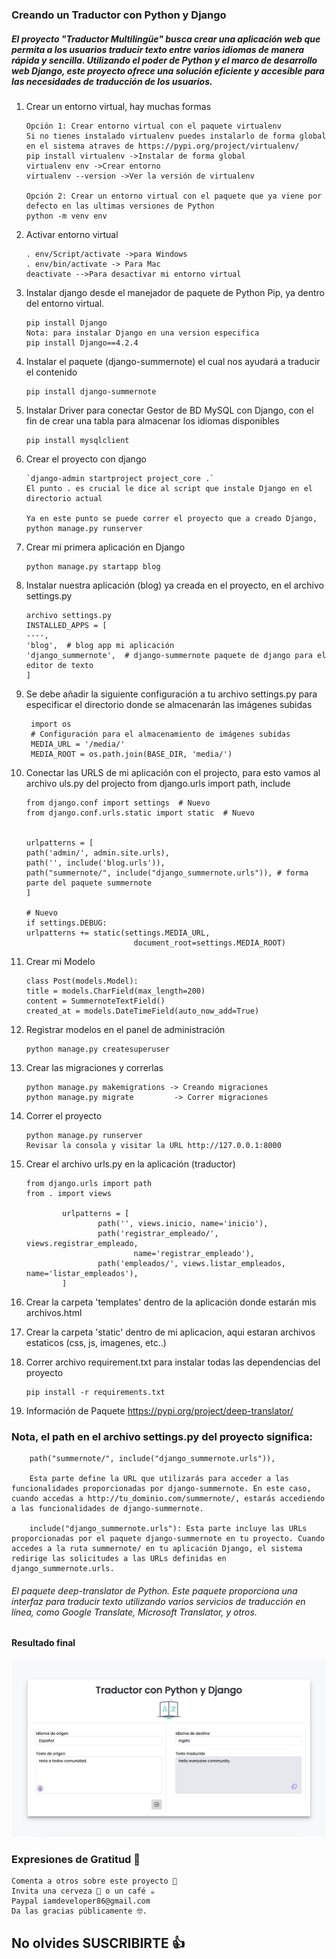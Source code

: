 ### Creando un Traductor con Python y Django

##### El proyecto "Traductor Multilingüe" busca crear una aplicación web que permita a los usuarios traducir texto entre varios idiomas de manera rápida y sencilla. Utilizando el poder de Python y el marco de desarrollo web Django, este proyecto ofrece una solución eficiente y accesible para las necesidades de traducción de los usuarios.

1.  Crear un entorno virtual, hay muchas formas

        Opción 1: Crear entorno virtual con el paquete virtualenv
        Si no tienes instalado virtualenv puedes instalarlo de forma global en el sistema atraves de https://pypi.org/project/virtualenv/
        pip install virtualenv ->Instalar de forma global
        virtualenv env ->Crear entorno
        virtualenv --version ->Ver la versión de virtualenv

        Opción 2: Crear un entorno virtual con el paquete que ya viene por defecto en las ultimas versiones de Python
        python -m venv env

2.  Activar entorno virtual

        . env/Script/activate ->para Windows
        . env/bin/activate -> Para Mac
        deactivate -->Para desactivar mi entorno virtual

3.  Instalar django desde el manejador de paquete de Python Pip, ya dentro del entorno virtual.

        pip install Django
        Nota: para instalar Django en una version especifica
        pip install Django==4.2.4

4.  Instalar el paquete (django-summernote) el cual nos ayudará a traducir el contenido

        pip install django-summernote

5.  Instalar Driver para conectar Gestor de BD MySQL con Django, con el fin de crear una tabla para almacenar los idiomas disponibles

        pip install mysqlclient

6.  Crear el proyecto con django

        `django-admin startproject project_core .`
        El punto . es crucial le dice al script que instale Django en el directorio actual

        Ya en este punto se puede correr el proyecto que a creado Django,
        python manage.py runserver

7.  Crear mi primera aplicación en Django

        python manage.py startapp blog

8.  Instalar nuestra aplicación (blog) ya creada en el proyecto, en el archivo settings.py

        archivo settings.py
        INSTALLED_APPS = [
        ----,
        'blog',  # blog app mi aplicación
        'django_summernote',  # django-summernote paquete de django para el editor de texto
        ]

9.  Se debe añadir la siguiente configuración a tu archivo settings.py para especificar el directorio donde se almacenarán las imágenes subidas

         import os
         # Configuración para el almacenamiento de imágenes subidas
         MEDIA_URL = '/media/'
         MEDIA_ROOT = os.path.join(BASE_DIR, 'media/')

10. Conectar las URLS de mi aplicación con el projecto, para esto vamos al archivo uls.py del projecto
    from django.urls import path, include

        from django.conf import settings  # Nuevo
        from django.conf.urls.static import static  # Nuevo


        urlpatterns = [
        path('admin/', admin.site.urls),
        path('', include('blog.urls')),
        path("summernote/", include("django_summernote.urls")), # forma parte del paquete summernote
        ]

        # Nuevo
        if settings.DEBUG:
        urlpatterns += static(settings.MEDIA_URL,
                                document_root=settings.MEDIA_ROOT)

11. Crear mi Modelo

        class Post(models.Model):
        title = models.CharField(max_length=200)
        content = SummernoteTextField()
        created_at = models.DateTimeField(auto_now_add=True)

12. Registrar modelos en el panel de administración

        python manage.py createsuperuser

13. Crear las migraciones y correrlas

        python manage.py makemigrations -> Creando migraciones
        python manage.py migrate         -> Correr migraciones

14. Correr el proyecto

        python manage.py runserver
        Revisar la consola y visitar la URL http://127.0.0.1:8000

15. Crear el archivo urls.py en la aplicación (traductor)

        from django.urls import path
        from . import views

                urlpatterns = [
                        path('', views.inicio, name='inicio'),
                        path('registrar_empleado/', views.registrar_empleado,
                                name='registrar_empleado'),
                        path('empleados/', views.listar_empleados, name='listar_empleados'),
                ]

16. Crear la carpeta 'templates' dentro de la aplicación donde estarán mis archivos.html

17. Crear la carpeta 'static' dentro de mi aplicacion, aqui estaran archivos
    estaticos (css, js, imagenes, etc..)

18. Correr archivo requirement.txt para instalar todas las dependencias del proyecto

        pip install -r requirements.txt

19. Información de Paquete
    https://pypi.org/project/deep-translator/

### Nota, el path en el archivo settings.py del proyecto significa:

        path("summernote/", include("django_summernote.urls")),

        Esta parte define la URL que utilizarás para acceder a las funcionalidades proporcionadas por django-summernote. En este caso, cuando accedas a http://tu_dominio.com/summernote/, estarás accediendo a las funcionalidades de django-summernote.

        include("django_summernote.urls"): Esta parte incluye las URLs proporcionadas por el paquete django-summernote en tu proyecto. Cuando accedes a la ruta summernote/ en tu aplicación Django, el sistema redirige las solicitudes a las URLs definidas en django_summernote.urls.

###### El paquete deep-translator de Python. Este paquete proporciona una interfaz para traducir texto utilizando varios servicios de traducción en línea, como Google Translate, Microsoft Translator, y otros.

#### Resultado final

![](https://raw.githubusercontent.com/urian121/imagenes-proyectos-github/master/traductor-con-python.png)

### Expresiones de Gratitud 🎁

    Comenta a otros sobre este proyecto 📢
    Invita una cerveza 🍺 o un café ☕
    Paypal iamdeveloper86@gmail.com
    Da las gracias públicamente 🤓.

## No olvides SUSCRIBIRTE 👍
